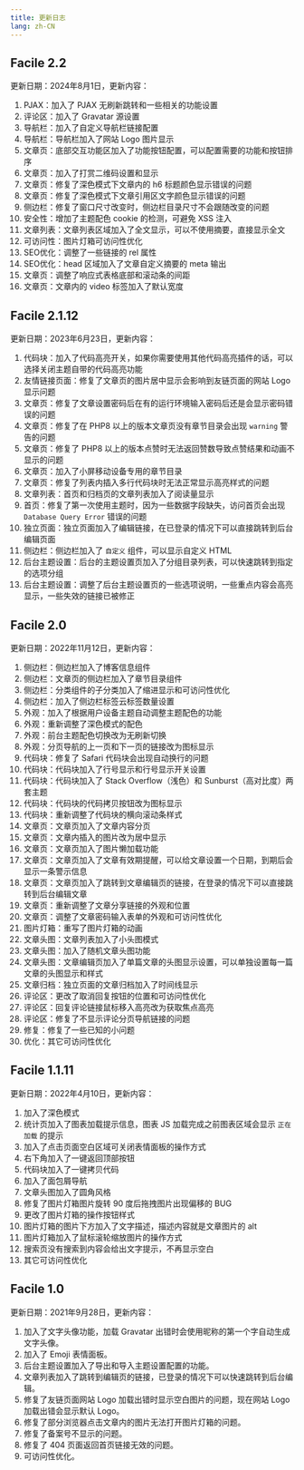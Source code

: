 ```yaml
---
title: 更新日志
lang: zh-CN
---
```


## Facile 2.2

更新日期：2024年8月1日，更新内容：

1. PJAX：加入了 PJAX 无刷新跳转和一些相关的功能设置
2. 评论区：加入了 Gravatar 源设置
3. 导航栏：加入了自定义导航栏链接配置
4. 导航栏：导航栏加入了网站 Logo 图片显示
5. 文章页：底部交互功能区加入了功能按钮配置，可以配置需要的功能和按钮排序
6. 文章页：加入了打赏二维码设置和显示
7. 文章页：修复了深色模式下文章内的 h6 标题颜色显示错误的问题
8. 文章页：修复了深色模式下文章引用区文字颜色显示错误的问题
9. 侧边栏：修复了窗口尺寸改变时，侧边栏目录尺寸不会跟随改变的问题
10. 安全性：增加了主题配色 cookie 的检测，可避免 XSS 注入
11. 文章列表：文章列表区域加入了全文显示，可以不使用摘要，直接显示全文
12. 可访问性：图片灯箱可访问性优化
13. SEO优化：调整了一些链接的 rel 属性
14. SEO优化：head 区域加入了文章自定义摘要的 meta 输出
15. 文章页：调整了响应式表格底部和滚动条的间距
16. 文章页：文章内的 video 标签加入了默认宽度

## Facile 2.1.12

更新日期：2023年6月23日，更新内容：

1. 代码块：加入了代码高亮开关，如果你需要使用其他代码高亮插件的话，可以选择关闭主题自带的代码高亮功能
2. 友情链接页面：修复了文章页的图片居中显示会影响到友链页面的网站 Logo 显示问题
3. 文章页：修复了文章设置密码后在有的运行环境输入密码后还是会显示密码错误的问题
4. 文章页：修复了在 PHP8 以上的版本文章页没有章节目录会出现 `warning` 警告的问题
5. 文章页：修复了 PHP8 以上的版本点赞时无法返回赞数导致点赞结果和动画不显示的问题
6. 文章页：加入了小屏移动设备专用的章节目录
7. 文章页：修复了列表内插入多行代码块时无法正常显示高亮样式的问题
8. 文章列表：首页和归档页的文章列表加入了阅读量显示
9. 首页：修复了第一次使用主题时，因为一些数据字段缺失，访问首页会出现 `Database Query Error` 错误的问题
10. 独立页面：独立页面加入了编辑链接，在已登录的情况下可以直接跳转到后台编辑页面
11. 侧边栏：侧边栏加入了 `自定义` 组件，可以显示自定义 HTML
12. 后台主题设置：后台的主题设置页加入了分组目录列表，可以快速跳转到指定的选项分组
13. 后台主题设置：调整了后台主题设置页的一些选项说明，一些重点内容会高亮显示，一些失效的链接已被修正

## Facile 2.0

更新日期：2022年11月12日，更新内容：

1. 侧边栏：侧边栏加入了博客信息组件
2. 侧边栏：文章页的侧边栏加入了章节目录组件
3. 侧边栏：分类组件的子分类加入了缩进显示和可访问性优化
4. 侧边栏：加入了侧边栏标签云标签数量设置
5. 外观：加入了根据用户设备主题自动调整主题配色的功能
6. 外观：重新调整了深色模式的配色
7. 外观：前台主题配色切换改为无刷新切换
8. 外观：分页导航的上一页和下一页的链接改为图标显示
9. 代码块：修复了 Safari 代码块会出现自动换行的问题
10. 代码块：代码块加入了行号显示和行号显示开关设置
11. 代码块：代码块加入了 Stack Overflow（浅色）和 Sunburst（高对比度）两套主题
12. 代码块：代码块的代码拷贝按钮改为图标显示
13. 代码块：重新调整了代码块的横向滚动条样式
14. 文章页：文章页加入了文章内容分页
15. 文章页：文章内插入的图片改为居中显示
16. 文章页：文章页加入了图片懒加载功能
17. 文章页：文章页加入了文章有效期提醒，可以给文章设置一个日期，到期后会显示一条警示信息
18. 文章页：文章页加入了跳转到文章编辑页的链接，在登录的情况下可以直接跳转到后台编辑文章
19. 文章页：重新调整了文章分享链接的外观和位置
20. 文章页：调整了文章密码输入表单的外观和可访问性优化
21. 图片灯箱：重写了图片灯箱的动画
22. 文章头图：文章列表加入了小头图模式
23. 文章头图：加入了随机文章头图功能
24. 文章头图：文章编辑页加入了单篇文章的头图显示设置，可以单独设置每一篇文章的头图显示和样式
25. 文章归档：独立页面的文章归档加入了时间线显示
26. 评论区：更改了取消回复按钮的位置和可访问性优化
27. 评论区：回复评论链接鼠标移入高亮改为获取焦点高亮
28. 评论区：修复了不显示评论分页导航链接的问题
29. 修复：修复了一些已知的小问题
30. 优化：其它可访问性优化

## Facile 1.1.11

更新日期：2022年4月10日，更新内容：

1. 加入了深色模式
2. 统计页加入了图表加载提示信息，图表 JS 加载完成之前图表区域会显示 `正在加载` 的提示
3. 加入了点击页面空白区域可关闭表情面板的操作方式
4. 右下角加入了一键返回顶部按钮
5. 代码块加入了一键拷贝代码
6. 加入了面包屑导航
7. 文章头图加入了圆角风格
8. 修复了图片灯箱图片旋转 90 度后拖拽图片出现偏移的 BUG
9. 更改了图片灯箱的操作按钮样式
10. 图片灯箱的图片下方加入了文字描述，描述内容就是文章图片的 alt
11. 图片灯箱加入了鼠标滚轮缩放图片的操作方式
12. 搜索页没有搜索到内容会给出文字提示，不再显示空白
13. 其它可访问性优化

## Facile 1.0

更新日期：2021年9月28日，更新内容：

1. 加入了文字头像功能，加载 Gravatar 出错时会使用昵称的第一个字自动生成文字头像。
2. 加入了 Emoji 表情面板。
3. 后台主题设置加入了导出和导入主题设置配置的功能。
4. 文章列表加入了跳转到编辑页的链接，已登录的情况下可以快速跳转到后台编辑。
5. 修复了友链页面网站 Logo 加载出错时显示空白图片的问题，现在网站 Logo 加载出错会显示默认 Logo。
6. 修复了部分浏览器点击文章内的图片无法打开图片灯箱的问题。
7. 修复了备案号不显示的问题。
8. 修复了 404 页面返回首页链接无效的问题。
9. 可访问性优化。